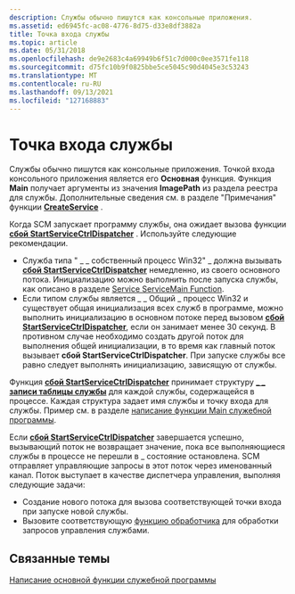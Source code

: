 ```yaml
---
description: Службы обычно пишутся как консольные приложения.
ms.assetid: ed6945fc-ac08-4776-8d75-d33e8df3882a
title: Точка входа службы
ms.topic: article
ms.date: 05/31/2018
ms.openlocfilehash: de9e2683c4a69949b6f51c7d000c0ee3571fe118
ms.sourcegitcommit: d75fc10b9f0825bbe5ce5045c90d4045e3c53243
ms.translationtype: MT
ms.contentlocale: ru-RU
ms.lasthandoff: 09/13/2021
ms.locfileid: "127168883"
---
```

# <a name="service-entry-point"></a>Точка входа службы

Службы обычно пишутся как консольные приложения. Точкой входа консольного приложения является его **Основная** функция. Функция **Main** получает аргументы из значения **ImagePath** из раздела реестра для службы. Дополнительные сведения см. в разделе "Примечания" функции [**CreateService**](/windows/desktop/api/Winsvc/nf-winsvc-createservicea) .

Когда SCM запускает программу службы, она ожидает вызова функции [**сбой StartServiceCtrlDispatcher**](/windows/desktop/api/Winsvc/nf-winsvc-startservicectrldispatchera) . Используйте следующие рекомендации.

-   Служба типа " \_ \_ собственный процесс Win32" \_ должна вызывать [**сбой StartServiceCtrlDispatcher**](/windows/desktop/api/Winsvc/nf-winsvc-startservicectrldispatchera) немедленно, из своего основного потока. Инициализацию можно выполнить после запуска службы, как описано в разделе [Service ServiceMain Function](service-servicemain-function.md).
-   Если типом службы является \_ \_ Общий \_ процесс Win32 и существует общая инициализация всех служб в программе, можно выполнить инициализацию в основном потоке перед вызовом [**сбой StartServiceCtrlDispatcher**](/windows/desktop/api/Winsvc/nf-winsvc-startservicectrldispatchera), если он занимает менее 30 секунд. В противном случае необходимо создать другой поток для выполнения общей инициализации, в то время как главный поток вызывает **сбой StartServiceCtrlDispatcher**. При запуске службы все равно следует выполнять инициализацию, зависящую от службы.

Функция [**сбой StartServiceCtrlDispatcher**](/windows/desktop/api/Winsvc/nf-winsvc-startservicectrldispatchera) принимает структуру [**\_ \_ записи таблицы службы**](/windows/desktop/api/Winsvc/ns-winsvc-service_table_entrya) для каждой службы, содержащейся в процессе. Каждая структура задает имя службы и точку входа для службы. Пример см. в разделе [написание функции Main служебной программы](writing-a-service-program-s-main-function.md).

Если [**сбой StartServiceCtrlDispatcher**](/windows/desktop/api/Winsvc/nf-winsvc-startservicectrldispatchera) завершается успешно, вызывающий поток не возвращает значение, пока все выполняющиеся службы в процессе не перешли в \_ состояние остановлена. SCM отправляет управляющие запросы в этот поток через именованный канал. Поток выступает в качестве диспетчера управления, выполняя следующие задачи:

-   Создание нового потока для вызова соответствующей точки входа при запуске новой службы.
-   Вызовите соответствующую [функцию обработчика](service-control-handler-function.md) для обработки запросов управления службами.

## <a name="related-topics"></a>Связанные темы

<dl> <dt>

[Написание основной функции служебной программы](writing-a-service-program-s-main-function.md)
</dt> </dl>

 

 



